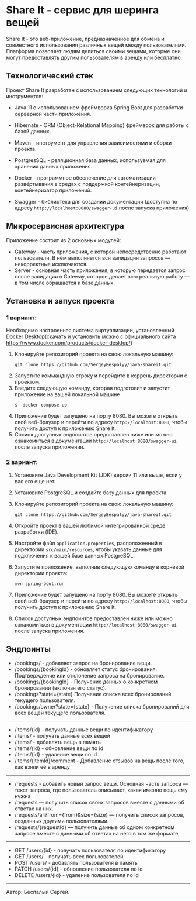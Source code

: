 # Share It - сервис для шеринга вещей

Share It - это веб-приложение, предназначенное для обмена и совместного использования различных вещей между пользователями. Платформа позволяет людям делиться своими вещами, которые они могут предоставлять другим пользователям в аренду или бесплатно.

## Технологический стек

Проект Share It разработан с использованием следующих технологий и инструментов:

- Java 11 с использованием фреймворка Spring Boot для разработки серверной части приложения.
- Hibernate - ORM (Object-Relational Mapping) фреймворк для работы с базой данных.
- Maven - инструмент для управления зависимостями и сборки проекта.
- PostgresSQL - реляционная база данных, используемая для хранения данных приложения.
- Docker - программное обеспечение для автоматизации развёртывания в средах с поддержкой контейнеризации, контейнеризатор приложений.

- Swagger - библиотека для создании документации (доступна по адресу `http://localhost:8080/swagger-ui` после запуска приложения)

## Микросервисная архитектура

Приложение состоит из 2 основных модулей:
- Gateway - часть приложения, с которой непосредственно работают пользователи.  В нём выполняется вся валидация запросов — некорректные исключаются.
- Server - основная часть приложения, в которую передается запрос после валидации в Gateway, которое делает всю реальную работу — в том числе обращается к базе данных.

## Установка и запуск проекта

### 1 вариант:
Необходимо настроенная система виртуализации, установленный Docker Desktop(скачать и установить можно с официального сайта https://www.docker.com/products/docker-desktop/)

1. Клонируйте репозиторий проекта на свою локальную машину:
   ```
   git clone https://github.com/SergeyBespalyy/java-shareit.git
   ```
2. Запустите коммандную строку и перейдите в коррень директории с проектом.
3. Введите следующую команду, которая подготовит и запустит приложение на вашей локальной машине
   ```
   $  docker-compose up
   ```
4. Приложение будет запущено на порту 8080. Вы можете открыть свой веб-браузер и перейти по адресу `http://localhost:8080`, чтобы получить доступ к приложению Share It.
5. Спсиок доступных эндпоинтов предоставлен ниже или можно ознакомиться в документации `http://localhost:8080/swagger-ui` после запуска приложения.


### 2 вариант:

1. Установите Java Development Kit (JDK) версии 11 или выше, если у вас его еще нет.
2. Установите PostgreSQL и создайте базу данных для проекта.
3. Клонируйте репозиторий проекта на свою локальную машину:

   ```
   git clone https://github.com/SergeyBespalyy/java-shareit.git
   ```

4. Откройте проект в вашей любимой интегрированной среде разработки (IDE).
5. Настройте файл `application.properties`, расположенный в директории `src/main/resources`, чтобы указать данные для подключения к вашей базе данных PostgreSQL.
6. Запустите приложение, выполнив следующую команду в корневой директории проекта:

   ```
   mvn spring-boot:run
   ```

7. Приложение будет запущено на порту 8080. Вы можете открыть свой веб-браузер и перейти по адресу `http://localhost:8080`, чтобы получить доступ к приложению Share It.
8. Список доступных эндпоинтов предоставлен ниже или можно ознакомиться в документации `http://localhost:8080/swagger-ui` после запуска приложения.


Эндпоинты
---
- /bookings/ -  добавляет запрос на бронирование вещи.
- /bookings/{bookingId} - обновляет статус бронирования. Подтверждение или отклонение запроса на бронирование.
- /bookings/{bookingId} -  Получение данных о конкретном бронировании (включая его статус).
- /bookings?state={state} Получение списка всех бронирований текущего пользователя.
- /bookings/owner?state={state} - Получение списка бронирований для всех вещей текущего пользователя.
---
- /items/{id} -  получать данные вещи по идентификатору
- /items/ -  получать данные всех вещей
- /items/ -  добавлять вещь в память
- /items/{id} - обновление вещи по id
- /items/{id} - удаление вещи по id
- /items/{itemId}/comment - Добавление отзывов  на вещь после того, как взяли её в аренду
---
- /requests - добавить новый запрос вещи. Основная часть запроса — текст запроса, где пользователь описывает, какая именно вещь ему нужна
- /requests — получить список своих запросов вместе с данными об ответах на них.
- /requests/all?from={from}&size={size} — получить список запросов, созданных другими пользователями.
- /requests/{requestId} — получить данные об одном конкретном запросе вместе с данными об ответах на него в том же формате,
---
- GET /users/{id} -  получать пользователя по идентификатору
- GET /users/ -  получать всех пользователей
- POST /users/ -  добавлять пользователя в память
- PATCH /users/{id} - обновление пользователя по id
- DELETE  /users/{id} - удаление пользователя по id

---
Автор: Беспалый Сергей.
